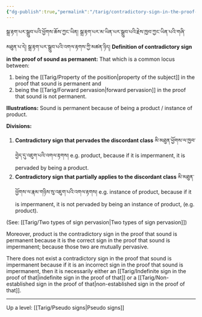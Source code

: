 ```yaml
---
{"dg-publish":true,"permalink":"/tarig/contradictory-sign-in-the-proof-of-that/"}
---
```


སྒྲ་རྟག་པར་སྒྲུབ་པའི་ཕྱོགས་ཆོས་ཀྱང་ཡིན། སྒྲ་རྟག་པར་མ་ཡིན་པར་སྒྲུབ་པའི་རྗེས་ཁྱབ་ཀྱང་ཡིན་པའི་གཞི་མཐུན་པ་དེ། 
སྒྲ་རྟག་པར་སྒྲུབ་པའི་འགལ་རྟགས་ཀྱི་མཚན་ཉིད།
**Definition of contradictory sign in the proof of sound as permanent:** 
That which is a common locus between:
1. being the [[Tarig/Property of the position\|property of the subject]] in the proof that sound is permanent and
2. being the [[Tarig/Forward pervasion\|forward pervasion]] in the proof that sound is not permanent.

**Illustrations:** Sound is permanent because of being a product / instance of product.

**Divisions:**
1. **Contradictory sign that pervades the discordant class** 
   མི་མཐུན་ཕྱོགས་ལ་ཁྱབ་བྱེད་དུ་འཇུག་པའི་འགལ་རྟགས།
   e.g. product, because if it is impermanent, it is pervaded by being a product.
2. **Contradictory sign that partially applies to the discordant class** 
   མི་མཐུན་ཕྱོགས་ལ་རྣམ་གཉིས་སུ་འཇུག་པའི་འགལ་རྟགས།
   e.g. instance of product, because if it is impermanent, it is not pervaded by being an instance of product, (e.g. product).

(See: [[Tarig/Two types of sign pervasion\|Two types of sign pervasion]])

Moreover, product is the contradictory sign in the proof that sound is permanent because it is the correct sign in the proof that sound is impermanent; because those two are mutually pervasive.

There does not exist a contradictory sign in the proof that sound is impermanent because if it is an incorrect sign in the proof that sound is impermanent, then it is necessarily either an [[Tarig/Indefinite sign in the proof of that\|indefinite sign in the proof of that]] or a [[Tarig/Non-established sign in the proof of that\|non-established sign in the proof of that]].

---
Up a level: [[Tarig/Pseudo signs\|Pseudo signs]]